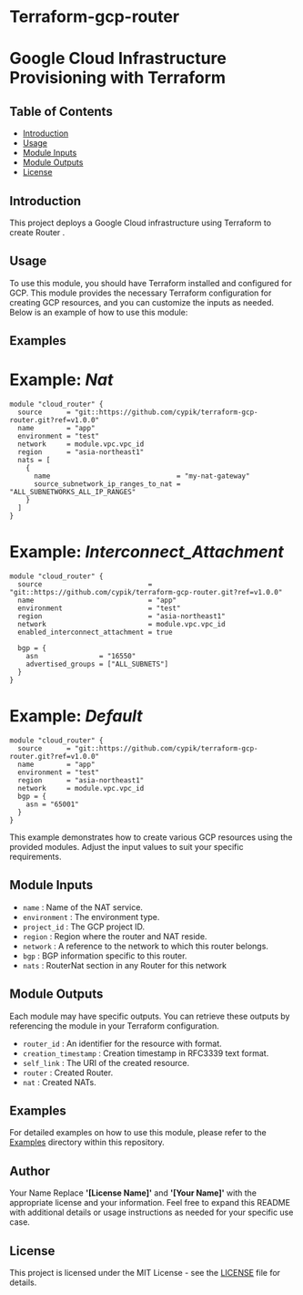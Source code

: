 # Terraform-gcp-router
# Google Cloud Infrastructure Provisioning with Terraform
## Table of Contents

- [Introduction](#introduction)
- [Usage](#usage)
- [Module Inputs](#module-inputs)
- [Module Outputs](#module-outputs)
- [License](#license)

## Introduction
This project deploys a Google Cloud infrastructure using Terraform to create Router .
## Usage
To use this module, you should have Terraform installed and configured for GCP. This module provides the necessary Terraform configuration for creating GCP resources, and you can customize the inputs as needed. Below is an example of how to use this module:
## Examples

# Example: _Nat_
```hcl
module "cloud_router" {
  source      = "git::https://github.com/cypik/terraform-gcp-router.git?ref=v1.0.0"
  name        = "app"
  environment = "test"
  network     = module.vpc.vpc_id
  region      = "asia-northeast1"
  nats = [
    {
      name                               = "my-nat-gateway"
      source_subnetwork_ip_ranges_to_nat = "ALL_SUBNETWORKS_ALL_IP_RANGES"
    }
  ]
}
```
# Example: _Interconnect_Attachment_

```hcl
module "cloud_router" {
  source                          = "git::https://github.com/cypik/terraform-gcp-router.git?ref=v1.0.0"
  name                            = "app"
  environment                     = "test"
  region                          = "asia-northeast1"
  network                         = module.vpc.vpc_id
  enabled_interconnect_attachment = true

  bgp = {
    asn               = "16550"
    advertised_groups = ["ALL_SUBNETS"]
  }
}
```
# Example: _Default_

```hcl
module "cloud_router" {
  source      = "git::https://github.com/cypik/terraform-gcp-router.git?ref=v1.0.0"
  name        = "app"
  environment = "test"
  region      = "asia-northeast1"
  network     = module.vpc.vpc_id
  bgp = {
    asn = "65001"
  }
}
```
This example demonstrates how to create various GCP resources using the provided modules. Adjust the input values to suit your specific requirements.

## Module Inputs

- `name`  :  Name of the NAT service.
- `environment` : The environment type.
- `project_id` : The GCP project ID.
- `region` :  Region where the router and NAT reside.
- `network` : A reference to the network to which this router belongs.
- `bgp` : BGP information specific to this router.
- `nats` : RouterNat section in any Router for this network


## Module Outputs
Each module may have specific outputs. You can retrieve these outputs by referencing the module in your Terraform configuration.

- `router_id` : An identifier for the resource with format.
- `creation_timestamp` : Creation timestamp in RFC3339 text format.
- `self_link` :   The URI of the created resource.
- `router` : Created Router.
- `nat` : Created NATs.

## Examples
For detailed examples on how to use this module, please refer to the [Examples](https://github.com/cypik/terraform-gcp-router/tree/master/example) directory within this repository.

## Author
Your Name Replace **'[License Name]'** and **'[Your Name]'** with the appropriate license and your information. Feel free to expand this README with additional details or usage instructions as needed for your specific use case.

## License
This project is licensed under the MIT License - see the [LICENSE](https://github.com/cypik/terraform-gcp-router/blob/master/LICENSE) file for details.
